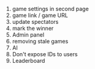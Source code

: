 1. game settings in second page
2. game link / game URL
3. update spectators
4. mark the winner
5. Admin panel
6. removing stale games
7. AI
8. Don't expose IDs to users
9. Leaderboard
